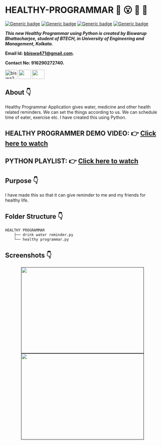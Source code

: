 # HEALTHY-PROGRAMMAR  :star_struck: :open_mouth: :running: :star2:

[![Generic badge](https://img.shields.io/badge/advance-Python3-yellowgreen)](https://shields.io/) [![Generic badge](https://img.shields.io/badge/module-random-red)](https://shields.io/) [![Generic badge](https://img.shields.io/badge/module-time-brightgreen)](https://shields.io/) [![Generic badge](https://img.shields.io/badge/module-datetime-orange)](https://shields.io/) 
<br>

***This new Healthy Programmar using Python is created by Biswarup Bhattacharjee, student of BTECH, in University of Engineering and Management, Kolkata.***

**Email Id: bbiswa471@gmail.com.** 

**Contact No: 916290272740.** 

<p align="left">
<a href="https://www.facebook.com/profile.php?id=100070395300810" target="blank"><img align="center" src="https://cdn.jsdelivr.net/npm/simple-icons@3.0.1/icons/facebook.svg" alt="biswa2210" height="30" width="40" /></a>
<a href="https://instagram.com/biswarup2210" target="blank"><img align="center" src="https://cdn.jsdelivr.net/npm/simple-icons@3.0.1/icons/instagram.svg" alt="" height="30" width="40" /></a>
<a href="https://github.com/biswa2210" target="blank"><img align="center" src="https://cdn.jsdelivr.net/npm/simple-icons@3.0.1/icons/github.svg" alt="" height="30" width="40" /></a>
</p>

## About :point_down: 

<div align="justified">
    
Healthy Programmar Application gives water, medicine and other health related reminders. We can set the things according to us. We can schedule time of eater, exercise etc. I have created this using Python.
 
</div>

## HEALTHY PROGRAMMER DEMO VIDEO: :point_right: <a href="https://www.youtube.com/watch?v=EkNDsq6XFkE&list=PL0lbDlMJ1h4ikgkbohDuJurlnFvGzJCMr&index=4">Click here to watch</a>

## PYTHON PLAYLIST: :point_right: <a href="https://www.youtube.com/watch?v=SsKXFCSfQgw&list=PL0lbDlMJ1h4ikgkbohDuJurlnFvGzJCMr">Click here to watch</a>

## Purpose :point_down:

<div align="justified">
    
I have made this so that it can give reminder to me and my friends for healthy life.

</div>


## Folder Structure :point_down:

```bash
HEALTHY PROGRAMMAR
    ├── drink water reminder.py
    └── healthy programmar.py
```
    
## Screenshots :point_down: 

<div align="center">
    
<a href=""><img src="" width="400" height= "280"></a> <a href=""><img src="" width="400" height= "280"></a>

</div>


